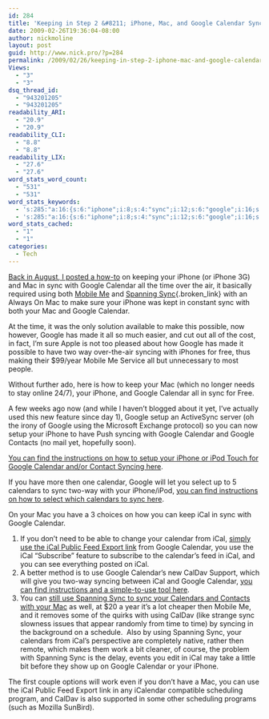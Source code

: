 ```yaml
---
id: 284
title: 'Keeping in Step 2 &#8211; iPhone, Mac, and Google Calendar Syncing, now Better, and cheaper.'
date: 2009-02-26T19:36:04-08:00
author: nickmoline
layout: post
guid: http://www.nick.pro/?p=284
permalink: /2009/02/26/keeping-in-step-2-iphone-mac-and-google-calendar-syncing-now-better-and-cheaper/
Views:
  - "3"
  - "3"
dsq_thread_id:
  - "943201205"
  - "943201205"
readability_ARI:
  - "20.9"
  - "20.9"
readability_CLI:
  - "8.8"
  - "8.8"
readability_LIX:
  - "27.6"
  - "27.6"
word_stats_word_count:
  - "531"
  - "531"
word_stats_keywords:
  - 's:285:"a:16:{s:6:"iphone";i:8;s:4:"sync";i:12;s:6:"google";i:16;s:8:"calendar";i:11;s:4:"time";i:4;s:5:"using";i:4;s:6:"mobile";i:3;s:8:"spanning";i:4;s:7:"syncing";i:5;s:5:"setup";i:3;s:4:"find";i:3;s:12:"instructions";i:3;s:9:"calendars";i:4;s:4:"ical";i:9;s:4:"feed";i:3;s:6:"caldav";i:3;}";'
  - 's:285:"a:16:{s:6:"iphone";i:8;s:4:"sync";i:12;s:6:"google";i:16;s:8:"calendar";i:11;s:4:"time";i:4;s:5:"using";i:4;s:6:"mobile";i:3;s:8:"spanning";i:4;s:7:"syncing";i:5;s:5:"setup";i:3;s:4:"find";i:3;s:12:"instructions";i:3;s:9:"calendars";i:4;s:4:"ical";i:9;s:4:"feed";i:3;s:6:"caldav";i:3;}";'
word_stats_cached:
  - "1"
  - "1"
categories:
  - Tech
---
```

[Back in August, I posted a how-to](https://www.nick.pro/2008/08/27/keeping-in-step-how-to-sync-your-iphones-calendar-with-google-calendar/) on keeping your iPhone (or iPhone 3G) and Mac in sync with Google Calendar all the time over the air, it basically required using both [Mobile Me](http://www.me.com/) and [Spanning Sync](http://spanningsync.com/?r=H3EFCF "Spanning Sync - Save $5 off the normal price of $25"){.broken_link} with an Always On Mac to make sure your iPhone was kept in constant sync with both your Mac and Google Calendar.

At the time, it was the only solution available to make this possible, now however, Google has made it all so much easier, and cut out all of the cost, in fact, I&#8217;m sure Apple is not too pleased about how Google has made it possible to have two way over-the-air syncing with iPhones for free, thus making their $99/year Mobile Me Service all but unnecessary to most people.

Without further ado, here is how to keep your Mac (which no longer needs to stay online 24/7), your iPhone, and Google Calendar all in sync for Free.

<!--more-->A few weeks ago now (and while I haven&#8217;t blogged about it yet, I&#8217;ve actually used this new feature since day 1), Google setup an ActiveSync server (oh the irony of Google using the Microsoft Exchange protocol) so you can now setup your iPhone to have Push syncing with Google Calendar and Google Contacts (no mail yet, hopefully soon).  

<a title=" Sync: Set Up Your iPhone or iPod Touch" href="http://www.google.com/support/mobile/bin/answer.py?answer=138740&ctx=sibling&topic=14252" target="_blank">You can find the instructions on how to setup your iPhone or iPod Touch for Google Calendar and/or Contact Syncing here</a>.

If you have more then one calendar, Google will let you select up to 5 calendars to sync two-way with your iPhone/iPod, <a href="http://www.google.com/support/mobile/bin/answer.py?answer=139206&topic=14252" target="_blank">you can find instructions on how to select which calendars to sync here</a>.

On your Mac you have a 3 choices on how you can keep iCal in sync with Google Calendar.

  1. If you don&#8217;t need to be able to change your calendar from iCal, <a href="http://www.google.com/support/calendar/bin/answer.py?answer=37111&topic=15286" target="_blank">simply use the iCal Public Feed Export link</a> from Google Calendar, you use the iCal &#8220;Subscribe&#8221; feature to subscribe to the calendar&#8217;s feed in iCal, and you can see everything posted on iCal.
  2. A better method is to use Google Calendar&#8217;s new CalDav Support, which will give you two-way syncing between iCal and Google Calendar, <a href="http://www.google.com/support/calendar/bin/answer.py?answer=99358#ical" target="_blank">you can find instructions and a simple-to-use tool here</a>.
  3. You can <a href="http://spanningsync.com/?r=H3EFCF" target="_blank" class="broken_link">still use Spanning Sync to sync your Calendars and Contacts with your Mac</a> as well, at $20 a year it&#8217;s a lot cheaper then Mobile Me, and it removes some of the quirks with using CalDav (like strange sync slowness issues that appear randomly from time to time) by syncing in the background on a schedule.  Also by using Spanning Sync, your calendars from iCal&#8217;s perspective are completely native, rather then remote, which makes them work a bit cleaner, of course, the problem with Spanning Sync is the delay, events you edit in iCal may take a little bit before they show up on Google Calendar or your iPhone.

The first couple options will work even if you don&#8217;t have a Mac, you can use the iCal Public Feed Export link in any iCalendar compatible scheduling program, and CalDav is also supported in some other scheduling programs (such as Mozilla SunBird).
